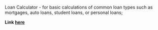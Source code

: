 Loan Calculator - for basic calculations of common loan types such as mortgages, auto loans, student loans, or personal loans;

**Link [here](https://natalifm.github.io/loanCalculator/)**


